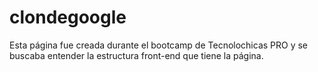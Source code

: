 # clondegoogle
Esta página fue creada durante el bootcamp de Tecnolochicas PRO y se buscaba entender la estructura front-end que tiene la página.
